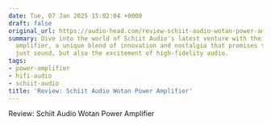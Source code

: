 ```yaml
---
date: Tue, 07 Jan 2025 15:02:04 +0000
draft: false
original_url: https://audio-head.com/review-schiit-audio-wotan-power-amplifier/
summary: Dive into the world of Schiit Audio's latest venture with their Wotan power
  amplifier, a unique blend of innovation and nostalgia that promises to amplify not
  just sound, but also the excitement of high-fidelity audio.
tags:
- power-amplifier
- hifi-audio
- schiit-audio
title: 'Review: Schiit Audio Wotan Power Amplifier'
---
```


Review: Schiit Audio Wotan Power Amplifier